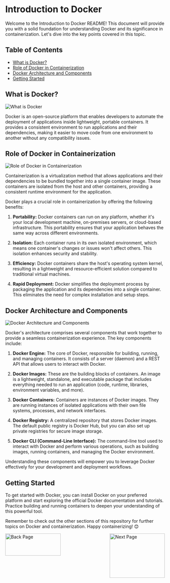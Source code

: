 # Introduction to Docker

Welcome to the Introduction to Docker README! This document will provide you with a solid foundation for understanding Docker and its significance in containerization. Let's dive into the key points covered in this topic.

## Table of Contents

- [What is Docker?](#what-is-docker)
- [Role of Docker in Containerization](#role-of-docker-in-containerization)
- [Docker Architecture and Components](#docker-architecture-and-components)
- [Getting Started](#getting-started)

## What is Docker?

![What is Docker](https://github.com/myaashoolab/Learning-Path/blob/6d95e6197896c12f5de5cee3d1c0c3f2efdc1471/DevOps-Basic-Learning-Path/Docker-Basic-to-Advanced-Learning-Path/Introduction-to-Docker/Images/image_search_1690750304416.gif)

Docker is an open-source platform that enables developers to automate the deployment of applications inside lightweight, portable containers. It provides a consistent environment to run applications and their dependencies, making it easier to move code from one environment to another without any compatibility issues.

## Role of Docker in Containerization

![Role of Docker in Containerization](https://github.com/myaashoolab/Learning-Path/blob/00917a6d09ad135046bfcc101f7bf0cfe78ccb7e/DevOps-Basic-Learning-Path/Docker-Basic-to-Advanced-Learning-Path/Introduction-to-Docker/Images/image_search_1690750356729.png)

Containerization is a virtualization method that allows applications and their dependencies to be bundled together into a single container image. These containers are isolated from the host and other containers, providing a consistent runtime environment for the application.

Docker plays a crucial role in containerization by offering the following benefits:

1. **Portability:** Docker containers can run on any platform, whether it's your local development machine, on-premises servers, or cloud-based infrastructure. This portability ensures that your application behaves the same way across different environments.

2. **Isolation:** Each container runs in its own isolated environment, which means one container's changes or issues won't affect others. This isolation enhances security and stability.

3. **Efficiency:** Docker containers share the host's operating system kernel, resulting in a lightweight and resource-efficient solution compared to traditional virtual machines.

4. **Rapid Deployment:** Docker simplifies the deployment process by packaging the application and its dependencies into a single container. This eliminates the need for complex installation and setup steps.

## Docker Architecture and Components

![Docker Architecture and Components](https://github.com/myaashoolab/Learning-Path/blob/00917a6d09ad135046bfcc101f7bf0cfe78ccb7e/DevOps-Basic-Learning-Path/Docker-Basic-to-Advanced-Learning-Path/Introduction-to-Docker/Images/image_search_1690750492366.png)

Docker's architecture comprises several components that work together to provide a seamless containerization experience. The key components include:

1. **Docker Engine:** The core of Docker, responsible for building, running, and managing containers. It consists of a server (daemon) and a REST API that allows users to interact with Docker.

2. **Docker Images:** These are the building blocks of containers. An image is a lightweight, standalone, and executable package that includes everything needed to run an application (code, runtime, libraries, environment variables, and more).

3. **Docker Containers:** Containers are instances of Docker images. They are running instances of isolated applications with their own file systems, processes, and network interfaces.

4. **Docker Registry:** A centralized repository that stores Docker images. The default public registry is Docker Hub, but you can also set up private registries for secure image storage.

5. **Docker CLI (Command-Line Interface):** The command-line tool used to interact with Docker and perform various operations, such as building images, running containers, and managing the Docker environment.

Understanding these components will empower you to leverage Docker effectively for your development and deployment workflows.

## Getting Started

To get started with Docker, you can install Docker on your preferred platform and start exploring the official Docker documentation and tutorials. Practice building and running containers to deepen your understanding of this powerful tool.

Remember to check out the other sections of this repository for further topics on Docker and containerization. Happy containerizing! 😊

<div style="display: flex; justify-content: space-between;">
  <a href="../" target="_blank">
    <img src="https://github.com/myaashoolab/Learning-Path/blob/46f8c0bc5c689af31aec4f5b267fa04828e9e065/DevOps-Basic-Learning-Path/Docker-Basic-to-Advanced-Learning-Path/Introduction-to-Docker/Images/1690752519101.png" alt="Back Page" height="70" width="175">
  </a>

  <a href="../Docker-Installation-and-Setup" target="_blank">
    <img src="https://github.com/myaashoolab/Learning-Path/blob/27164d3416662b2f33a7d1616fc6cdcafe53c3f9/DevOps-Basic-Learning-Path/Docker-Basic-to-Advanced-Learning-Path/Introduction-to-Docker/Images/image_search_1690752299026.png" alt="Next Page" height="140" width="174">
  </a>
</div>

